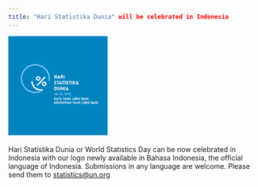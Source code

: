 ```yaml
---
title: "Hari Statistika Dunia" will be celebrated in Indonesia
---
```


<img src="/logos/id/WorldStatsDay_Logo_ID_b.jpg" alt="World Statistics Day 2015 logo in Indonesian" style="width:200px"><br><br>
Hari Statistika Dunia or World Statistics Day can be now celebrated in Indonesia with our logo newly available in Bahasa Indonesia, the official language of Indonesia. Submissions in any language are welcome. Please send them to <statistics@un.org>

